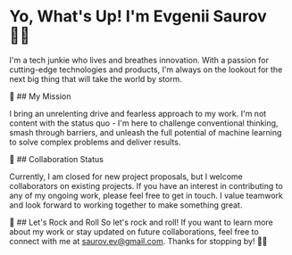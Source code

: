 # Yo, What's Up! I'm Evgenii Saurov 🤘🏽

I'm a tech junkie who lives and breathes innovation. With a passion for cutting-edge technologies and products, I'm always on the lookout for the next big thing that will take the world by storm.

🚀  ## My Mission

I bring an unrelenting drive and fearless approach to my work. I'm not content with the status quo - I'm here to challenge conventional thinking, smash through barriers, and unleash the full potential of machine learning to solve complex problems and deliver results.

🤝 ## Collaboration Status

Currently, I am closed for new project proposals, but I welcome collaborators on existing projects. If you have an interest in contributing to any of my ongoing work, please feel free to get in touch. I value teamwork and look forward to working together to make something great.

🎸 ## Let's Rock and Roll
So let's rock and roll! If you want to learn more about my work or stay updated on future collaborations, feel free to connect with me at saurov.ev@gmail.com. Thanks for stopping by! 🎸🔥
